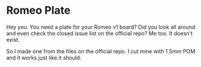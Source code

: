 # Romeo Plate

Hey you. You need a plate for your Romeo v1 board? Did you look all around and even check the closed issue list on the official repo? Me too. It doesn't exist.

So I made one from the files on the official repo. I cut mine with 1.5mm POM and it works just like it should.

